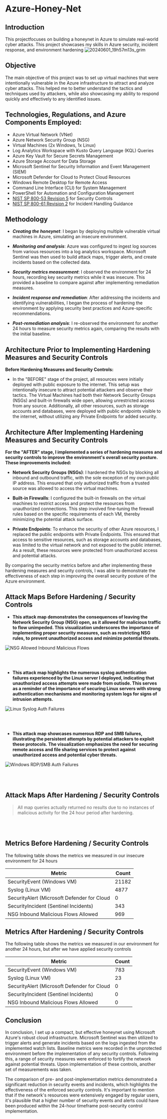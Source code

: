 # Azure-Honey-Net


## Introduction

This projectfocuses on building a honeynet in Azure to simulate real-world cyber attacks. 
This project showcases my skills in Azure security, incident response, and environment hardening
![20240601_19h57m13s_grim](https://github.com/eisa-hussain/Azure-Honey-Net/assets/88050325/22220ab2-1990-45a8-9159-3679e79de175)
## Objective
The main objective of this project was to set up virtual machines that were intentionally vulnerable in the Azure infrastructure to attract and analyze cyber attacks. This helped me to better understand the tactics and techniques used by attackers, while also showcasing my ability to respond quickly and effectively to any identified issues.

## Technologies, Regulations, and Azure Components Employed:

- Azure Virtual Network (VNet)
- Azure Network Security Group (NSG)
- Virtual Machines (2x Windows, 1x Linux)
- Log Analytics Workspace with Kusto Query Language (KQL) Queries
- Azure Key Vault for Secure Secrets Management
- Azure Storage Account for Data Storage
- Microsoft Sentinel for Security Information and Event Management (SIEM)
- Microsoft Defender for Cloud to Protect Cloud Resources
- Windows Remote Desktop for Remote Access
- Command Line Interface (CLI) for System Management
- PowerShell for Automation and Configuration Management
- [NIST SP 800-53 Revision 5](https://csrc.nist.gov/publications/detail/sp/800-53/rev-5/final) for Security Controls
- [NIST SP 800-61 Revision 2](https://www.nist.gov/privacy-framework/nist-sp-800-61) for Incident Handling Guidance

## Methodology

- <b>*Creating the honeynet*</b>: I began by deploying multiple vulnerable virtual machines in Azure, simulating an insecure environment.

- <b>*Monitoring and analysis*</b>: Azure was configured to ingest log sources from various resources into a log analytics workspace. Microsoft Sentinel was then used to build attack maps, trigger alerts, and create incidents based on the collected data.

- <b>*Security metrics measurement*</b>: I observed the environment for 24 hours, recording key security metrics while it was insecure. This provided a baseline to compare against after implementing remediation measures.

- <b>*Incident response and remediation*</b>: After addressing the incidents and identifying vulnerabilities, I began the process of hardening the environment by applying security best practices and Azure-specific recommendations.

- <b>*Post-remediation analysis*</b>: I re-observed the environment for another 24 hours to measure security metrics again, comparing the results with the initial baseline.


## Architecture Prior to Implementing Hardening Measures and Security Controls


<b>Before Hardening Measures and Security Controls:</b>

- In the "BEFORE" stage of the project, all resources were initially deployed with public exposure to the internet. This setup was intentionally insecure to attract potential attackers and observe their tactics. The Virtual Machines had both their Network Security Groups (NSGs) and built-in firewalls wide open, allowing unrestricted access from any source. Additionally, all other resources, such as storage accounts and databases, were deployed with public endpoints visible to the internet, without utilizing any Private Endpoints for added security.

## Architecture After Implementing Hardening Measures and Security Controls

 <b>For the "AFTER" stage, I implemented a series of hardening measures and security controls to improve the environment's overall security posture. These improvements included:</b>

- <b>Network Security Groups (NSGs)</b>: I hardened the NSGs by blocking all inbound and outbound traffic, with the sole exception of my own public IP address. This ensured that only authorized traffic from a trusted source was allowed to access the virtual machines.

- <b>Built-in Firewalls</b>: I configured the built-in firewalls on the virtual machines to restrict access and protect the resources from unauthorized connections. This step involved fine-tuning the firewall rules based on the specific requirements of each VM, thereby minimizing the potential attack surface.

- <b>Private Endpoints</b>: To enhance the security of other Azure resources, I replaced the public endpoints with Private Endpoints. This ensured that access to sensitive resources, such as storage accounts and databases, was limited to the virtual network and not exposed to the public internet. As a result, these resources were protected from unauthorized access and potential attacks.

By comparing the security metrics before and after implementing these hardening measures and security controls, I was able to demonstrate the effectiveness of each step in improving the overall security posture of the Azure environment.

## Attack Maps Before Hardening / Security Controls

 
- <b>This attack map demonstrates the consequences of leaving the Network Security Group (NSG) open, as it allowed for malicious traffic to flow unimpeded. This visualization underscores the importance of implementing proper security measures, such as restricting NSG rules, to prevent unauthorized access and minimize potential threats.</b>


![NSG Allowed Inbound Malicious Flows](https://i.imgur.com/JeElX9R.png)<br>

 <br />
 <br />
 
 - <b>This attack map highlights the numerous syslog authentication failures experienced by the Linux server I deployed, indicating that unauthorized access attempts were made from outisde. This serves as a reminder of the importance of securing Linux servers with strong authentication mechanisms and monitoring system logs for signs of intrusion attempts.</b>
 
![Linux Syslog Auth Failures](https://i.imgur.com/QW8PF0o.png)<br>

 <br />
 <br />
 
 - <b>This attack map showcases numerous RDP and SMB failures, illustrating the persistent attempts by potential attackers to exploit these protocols. The visualization emphasizes the need for securing remote access and file sharing services to protect against unauthorized access and potential cyber threats.</b>
 
![Windows RDP/SMB Auth Failures](https://i.imgur.com/SETmQBl.png)<br>

 <br />
 <br />

## Attack Maps After Hardening / Security Controls

> All map queries actually returned no results due to no instances of malicious activity for the 24 hour period after hardening.

 <br />
 <br />
 
## Metrics Before Hardening / Security Controls

The following table shows the metrics we measured in our insecure environment for 24 hours

| Metric                   | Count
| ------------------------ | -----
| SecurityEvent (Windows VM)            | 21182
| Syslog (Linux VM)                   | 4877
| SecurityAlert (Microsoft Defender for Cloud            | 0
| SecurityIncident (Sentinel Incidents)        | 343
| NSG Inbound Malicious Flows Allowed | 969



## Metrics After Hardening / Security Controls

The following table shows the metrics we measured in our environment for another 24 hours, but after we have applied security controls


| Metric                   | Count
| ------------------------ | -----
| SecurityEvent (Windows VM)            | 783
| Syslog (Linux VM)                   | 23
| SecurityAlert (Microsoft Defender for Cloud            | 0
| SecurityIncident (Sentinel Incidents)        | 0
| NSG Inbound Malicious Flows Allowed | 0

## Conclusion

In conclusion, I set up a compact, but effective honeynet using Microsoft Azure's robust cloud infrastructure. Microsoft Sentinel was then utilized to trigger alerts and generate incidents based on the logs ingested from the implemented watch lists. Baseline metrics were recorded in the unprotected environment before the implementation of any security controls. Following this, a range of security measures were enforced to fortify the network against potential threats. Upon implementation of these controls, another set of measurements was taken.

The comparison of pre- and post-implementation metrics demonstrated a significant reduction in security events and incidents, which highlights the effectiveness of the enforced security controls.
It's important to mention that if the network's resources were extensively engaged by regular users, it's plausible that a higher number of security events and alerts could have been produced within the 24-hour timeframe post-security control implementation.
